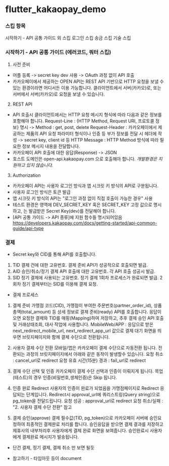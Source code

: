 # flutter_kakaopay_demo

### 스킵 항목
시작하기 - API 공통 가이드 외 스킵
로그인 스킵
송금 스킵
기술 스킵

### 시작하기 - API 공통 가이드 (에러코드, 쿼터 스킵)
1. 사전 준비
- 어플 등록 -> secret key dev 사용 -> OAuth 과정 없이 API 호출
- 카카오페이에서 제공하는 OPEN API는 REST API 기반으로 HTTP 요청을 보낼 수 있는 환경이라면 어디서든 이용 가능합니다.
클라이언트에서 서버(카카오)로, 또는 서버에서 서버(카카오)로 요청을 보낼 수 있습니다.

2. REST API
- API 호출시 클라이언트에서는 HTTP 요청 메시지 형식에 따라 다음과 같은 정보를 포함해야 합니다.
Request-Line : {HTTP Method, Request URI, 프로토콜 정보} 명시 -> Method : get, post, delete
Request-Header : 카카오페이에서 제공하는 제품의 API 요청 파라미터 형식이나 인증 등 부가 정보를 전달 시 헤더에 작성 -> secret key, client id 등
HTTP Message : HTTP Method 방식에 따라 필요한 정보 메시지 내용을 전달합니다.
- 카카오페이 API 호출에 대한 응답(Response) -> JSON
- 호스트 도메인은 open-api.kakaopay.com 으로 호출해야 합니다. *개발환경은 지원하고 있지 않습니다.*

3. Authorization
- 카카오페이 API는 사용자 로그인 방식과 앱 시크릿 키 방식의 API로 구분됩니다.
- 사용자 로그인 방식은 토큰 발급
- 앱 시크릿 키 방식의 API는 "로그인 과정 없이 직접 호출이 가능한 경우" 사용
- 테스트 환경은 <auth-scheme> 영역에 DEV_SECRET_KEY 혹은 SECRET_KEY 고정 값으로 명시하고, <authorization-parameters>는 발급받은 Secret Key(dev)를 전달해야 합니다.
- [API 공통 가이드 -> API 종류]에 지원 함수들 명시되어있음
https://developers.kakaopay.com/docs/getting-started/api-common-guide/api-type

### 결제
- Secret key와 CID를 통해 API를 호출합니다.
1. TID	결제 건에 대한 고유번호. 결제 준비 API가 성공적으로 호출되면 발급.
2. AID	승인/취소/정기 결제 API 호출에 대한 고유번호. 각 API 호출 성공시 발급.
3. SID	정기 결제에 사용되는 고유번호. 정기 결제 1회차 프로세스가 완료되면 발급. 2회차 정기 결제부터는 SID를 이용해 결제 요청.

- 결제 프로세스
1. 결제 준비
가맹점 코드(CID), 가맹점이 부여한 주문번호(partner_order_id), 상품 총액(total_amount) 등 상세 정보로 결제 준비(ready) API를 호출합니다.
응답이 오면 요청한 결제와 TID를 매핑(Mapping)하여 저장하고, 추후 결제 승인 API 호출 및 거래상태조회, 대사 작업에 사용합니다.
MobileWeb/APP : 응답으로 받은 next_redirect_mobile_url, next_redirect_app_url 값으로 결제 대기 화면을 띄우면 브릿지페이지와 함께 결제 수단으로 전환됩니다.

2. 사용자 결제 수단 전환
모바일/앱은 카카오페이 결제 수단으로 자동전환 됩니다.
전환되는 과정의 브릿지페이지에서 아래와 같은 동작이 발생할수 있습니다.
요청 취소 : cancel_url로 redirect
요청 유효 시간(15분) 경과 : fail_url로 redirect

3. 결제 수단 선택 및 인증
카카오페이 결제 수단 선택과 인증이 이뤄지게 됩니다. 목업(테스트)의 경우 인증(비밀번호,생체인증)은 Skip 됩니다.

4. 인증 완료 Redirect
사용자의 인증이 완료가 되었음을 가맹점페이지로 Redirect 응답되는 단계입니다.
Redirect시 approval_url에 쿼리스트링(Query string)으로 pg_token을 전달드립니다.
요청 성공 : approval_url로 redirect
요청 취소/실패 : "2. 사용자 결제 수단 전환" 참고

5. 결제 승인(approve)
결제 필수값(TID, pg_token)으로 카카오페이 서버에 승인요청하여 최종적인 결제완료 처리를 합니다.
승인응답을 받으면 결제 결과를 저장하고 제휴사의 내부처리후 사용자에게 결제 완료 화면을 보여줍니다.
승인완료시 사용자에게 결제완료 메시지가 발송됩니다.

- 단건 결제, 정기 결제, 결제 취소 만 보면 될듯
* 참고하기 - 타임아웃 등이 document